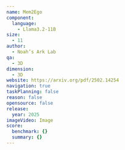 ```yaml
---
name: Mem2Ego
component:
  language:
    - Llama3.2-11B
size:
  - 11
author:
  - Noah’s Ark Lab
qa:
  - 3D
dimension:
  - 3D
website: https://arxiv.org/pdf/2502.14254
navigation: true
taskPlanning: false
reason: false
opensource: false
release:
  year: 2025
imageVideo: Image
score:
  benchmark: {}
  summary: {}
---
```

